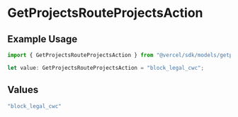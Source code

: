 # GetProjectsRouteProjectsAction

## Example Usage

```typescript
import { GetProjectsRouteProjectsAction } from "@vercel/sdk/models/getprojectsop.js";

let value: GetProjectsRouteProjectsAction = "block_legal_cwc";
```

## Values

```typescript
"block_legal_cwc"
```